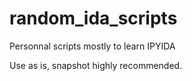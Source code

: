 # random_ida_scripts
Personnal scripts mostly to learn IPYIDA

Use as is, snapshot highly recommended.
